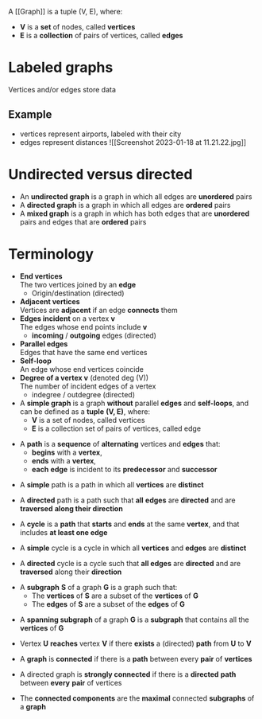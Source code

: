 A [[Graph]] is a tuple (V, E), where:
-   ﻿﻿**V** is a **set** of nodes, called **vertices**
-   ﻿**E** is a **collection** of pairs of vertices, called **edges**
# Labeled graphs
Vertices and/or edges store data
## Example
-   ﻿﻿vertices represent airports, labeled with their city
-   ﻿﻿edges represent distances
![[Screenshot 2023-01-18 at 11.21.22.jpg]]
# Undirected versus directed
* An **undirected graph** is a graph in which all edges are **unordered** pairs
* A **directed graph** is a graph in which all edges are **ordered** pairs
* A **mixed graph** is a graph in which has both edges that are **unordered** pairs and edges that are **ordered** pairs

# Terminology
- **End vertices**  
    The two vertices joined by an **edge**
	-   ﻿﻿Origin/destination (directed)
- **Adjacent vertices**  
    Vertices are **adjacent** if an edge **connects** them
- **Edges incident** on a vertex **v**  
    The edges whose end points include **v**
	- ﻿﻿**incoming** / **outgoing** edges (directed)
- **Parallel edges**  
    Edges that have the same end vertices
- **Self-loop**  
    An edge whose end vertices coincide
- **Degree of a vertex v** (denoted deg (V))  
    The number of incident edges of a vertex
	- indegree / outdegree (directed)
- A **simple graph** is a graph **without** parallel **edges** and **self-loops**, and can be defined as a **tuple** **(V, E)**, where:
	- **V** is a set of nodes, called vertices
	- **E** is a collection set of pairs of vertices, called edge

* ﻿A **path** is a **sequence** of **alternating** vertices and **edges** that:
	- **begins** with a **vertex**,
	- **ends** with a **vertex**,
	- **each** **edge** is incident to its **predecessor** and **successor**
- A **simple** path is a path in which all **vertices** are **distinct**
- A **directed** path is a path such that **all** **edges** are **directed** and are **traversed** **along their direction**

- A **cycle** is a **path** that **starts** and **ends** at the same **vertex**, and that includes **at least one edge**
- A **simple** cycle is a cycle in which all **vertices** and **edges** are **distinct**
- A **directed** cycle is a cycle such that **all edges** are **directed** and are **traversed** along their **direction**

* A **subgraph** **S** of a graph **G** is a graph such that:
	- The **vertices** of **S** are a subset of the **vertices** of **G**
	- The **edges** of **S** are a subset of the **edges** of **G**
- A **spanning subgraph** of a graph **G** is a **subgraph** that contains all the **vertices** of **G**

- Vertex **U** **reaches** vertex **V** if there **exists** a (directed) **path** from **U** to **V**
- A **graph** is **connected** if there is a **path** between every **pair** of **vertices**
- A directed graph is **strongly connected** if there is a **directed** **path** between **every** **pair** of vertices
- The **connected components** are the **maximal** connected **subgraphs** of a **graph**